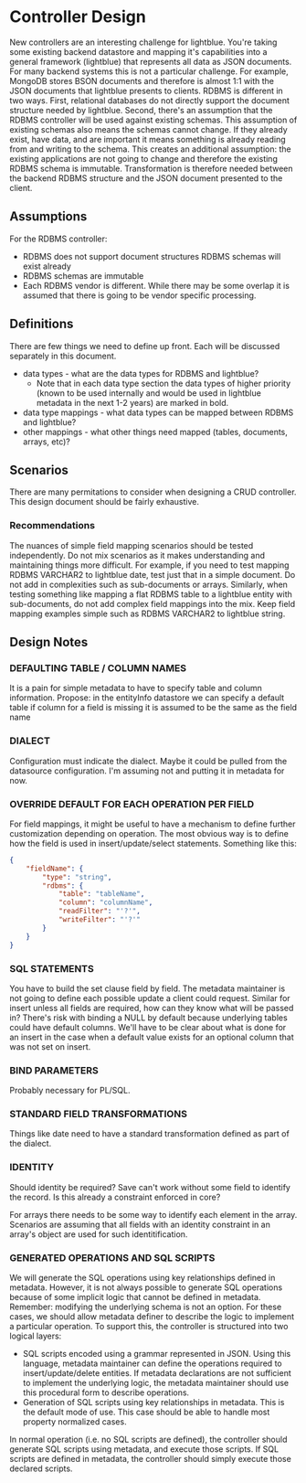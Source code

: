 # Controller Design
New controllers are an interesting challenge for lightblue.  You're taking some existing backend datastore and mapping it's capabilities into a general framework (lightblue) that represents all data as JSON documents.  For many backend systems this is not a particular challenge.  For example, MongoDB stores BSON documents and therefore is almost 1:1 with the JSON documents that lightblue presents to clients.  RDBMS is different in two ways.  First, relational databases do not directly support the document structure needed by lightblue.  Second, there's an assumption that the RDBMS controller will be used against existing schemas.  This assumption of existing schemas also means the schemas cannot change.  If they already exist, have data, and are important it means something is already reading from and writing to the schema.  This creates an additional assumption:  the existing applications are not going to change and therefore the existing RDBMS schema is immutable.  Transformation is therefore needed between the backend RDBMS structure and the JSON document presented to the client.

## Assumptions
For the RDBMS controller:
* RDBMS does not support document structures
RDBMS schemas will exist already
* RDBMS schemas are immutable
* Each RDBMS vendor is different.  While there may be some overlap it is assumed that there is going to be vendor specific processing.

## Definitions
There are few things we need to define up front.  Each will be discussed separately in this document.
* data types - what are the data types for RDBMS and lightblue?
    * Note that in each data type section the data types of higher priority (known to be used internally and would be used in lightblue metadata in the next 1-2 years) are marked in bold.
* data type mappings - what data types can be mapped between RDBMS and lightblue?
* other mappings - what other things need mapped (tables, documents, arrays, etc)?

## Scenarios
There are many permitations to consider when designing a CRUD controller.  This design document should be fairly exhaustive.

### Recommendations
The nuances of simple field mapping scenarios should be tested independently.  Do not mix scenarios as it makes understanding and maintaining things more difficult.  For example, if you need to test mapping RDBMS VARCHAR2 to lightblue date, test just that in a simple document.  Do not add in complexities such as sub-documents or arrays.  Similarly, when testing something like mapping a flat RDBMS table to a lightblue entity with sub-documents, do not add complex field mappings into the mix.  Keep field mapping examples simple such as RDBMS VARCHAR2 to lightblue string.

## Design Notes

### DEFAULTING TABLE / COLUMN NAMES
It is a pain for simple metadata to have to specify table and column information.  Propose:
in the entityInfo datastore we can specify a default table
if column for a field is missing it is assumed to be the same as the field name

### DIALECT
Configuration must indicate the dialect.  Maybe it could be pulled from the datasource configuration.  I'm assuming not and putting it in metadata for now.

### OVERRIDE DEFAULT FOR EACH OPERATION PER FIELD
For field mappings, it might be useful to have a mechanism to define further customization depending on operation. The most obvious way is to define how the field is used in insert/update/select statements. Something like this:

```json
{
    "fieldName": {
        "type": "string",
        "rdbms": {
            "table": "tableName",
            "column": "columnName",
            "readFilter": "'?'",
            "writeFilter": "'?'"
        }
    }
}
```

### SQL STATEMENTS
You have to build the set clause field by field.  The metadata maintainer is not going to define each possible update a client could request.  Similar for insert unless all fields are required, how can they know what will be passed in?  There's risk with binding a NULL by default because underlying tables could have default columns.  We'll have to be clear about what is done for an insert in the case when a default value exists for an optional column that was not set on insert.

### BIND PARAMETERS
Probably necessary for PL/SQL.

### STANDARD FIELD TRANSFORMATIONS
Things like date need to have a standard transformation defined as part of the dialect.

### IDENTITY
Should identity be required?  Save can't work without some field to identify the record.  Is this already a constraint enforced in core?

For arrays there needs to be some way to identify each element in the array.  Scenarios are assuming that all fields with an identity constraint in an array's object are used for such identitification.


### GENERATED OPERATIONS AND SQL SCRIPTS
We will generate the SQL operations using key relationships defined in metadata. However, it is not always possible to generate SQL operations because of some implicit logic that cannot be defined in metadata. Remember: modifying the underlying schema is not an option. For these cases, we should allow metadata definer to describe the logic to implement a particular operation. To support this, the controller is structured into two logical layers:
  * SQL scripts encoded using a grammar represented in JSON. Using this language, metadata maintainer can define the operations required to insert/update/delete entities. If metadata declarations are not sufficient to implement the underlying logic, the metadata maintainer should use this procedural form to describe operations.
  * Generation of SQL scripts using key relationships in metadata. This is the default mode of use. This case should be able to handle most property normalized cases.

In normal operation (i.e. no SQL scripts are defined), the controller should generate SQL scripts using metadata, and execute those scripts. If SQL scripts are defined in metadata, the controller should simply execute those declared scripts.
